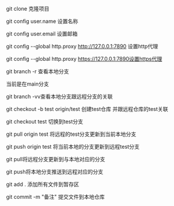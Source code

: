 

git clone 克隆项目

git config user.name 设置名称

git config user.email 设置邮箱

git config --global http.proxy http://127.0.0.1:7890 设置http代理

git config --global http.proxy https://127.0.0.1:7890设置https代理

git branch -r 查看本地分支 

当前是在main分支

git branch -vv查看本地分支跟远程分支的关联

git checkout -b test origin/test 创建test仓库 并跟远程仓库的test关联

git checkout test 切换到test分支

git pull origin test 将远程的test分支更新到当前本地分支

git push origin test 将当前本地的分支更新到远程test分支

git pull将远程分支更新到与本地对应的分支

git push将本地分支推送到远程对应的分支

git add . 添加所有文件到暂存区

git commit -m "备注"  提交文件到本地仓库